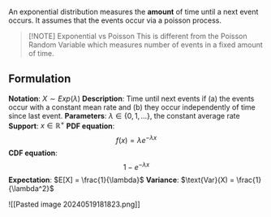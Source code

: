 An exponential distribution measures the **amount** of time until a next event occurs. It assumes that the events occur via a poisson process. 

> [!NOTE] Exponential vs Poisson
> This is different from the Poisson Random Variable which measures number of events in a fixed amount of time.

## Formulation

**Notation**: $X \sim Exp(\lambda)$
**Description**: Time until next events if (a) the events occur with a constant mean rate and (b) they occur independently of time since last event.
**Parameters**: $\lambda \in \{0,1,\dots \}$, the constant average rate
**Support**: $x \in \mathbb R^+$
**PDF equation**: $$f(x) = \lambda e^{-\lambda x}$$
**CDF equation**: $$ 1 - e^{-\lambda x}$$
**Expectation**: $E[X] = \frac{1}{\lambda}$
**Variance**: $\text{Var}(X) = \frac{1}{\lambda^2}$

![[Pasted image 20240519181823.png]]

